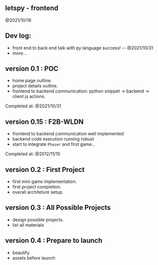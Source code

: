 letspy - frontend
--------------------

@2021/10/16


## Dev log:

- front end to back end talk with py language success!  --  @2021/10/31
- more...


## version 0.1 : POC

- home page outline.
- project details outline.
- frontend to backend communication: python snippet -> backend -> client js actions.

Completed at: @2021/10/31

## version 0.15 : F2B-WLDN

- frontend to backend communication well implemented
- backend code execution running robust
- start to integrate `Phaser` and first game...

Completed at: @2012/11/10

## version 0.2 : First Project

- first mini game implementation.
- first project completion.
- overall architeture setup.

## version 0.3 : All Possible Projects

- design possible projects.
- list all materials

## version 0.4 : Prepare to launch

- beautify.
- assets before launch
